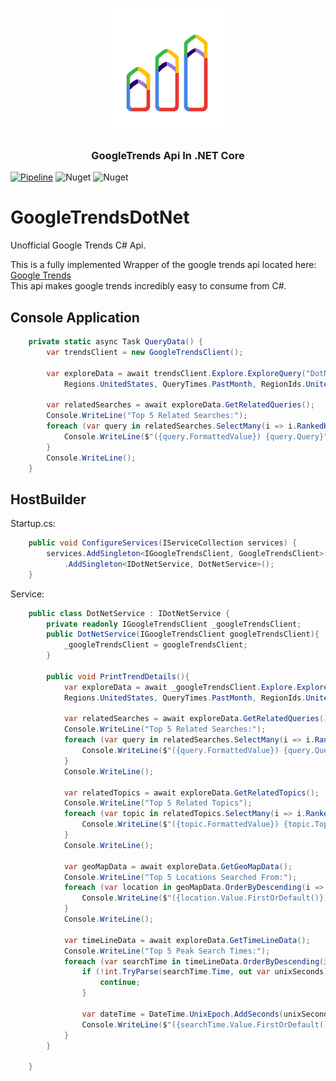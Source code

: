 <p align="center">
	<img src="https://raw.githubusercontent.com/PapyrusCompendium/GoogleTrendsDotNet/master/GoogleTrendsDotNet/images/GoogleTrendsDotNet.png"/>
	<h3 align="center">GoogleTrends Api In .NET Core</h3>
</p>

[![Pipeline](https://github.com/PapyrusCompendium/GoogleTrendsDotNet/actions/workflows/main.yml/badge.svg?branch=master&event=status)](https://github.com/PapyrusCompendium/GoogleTrendsDotNet/actions/workflows/main.yml)
![Nuget](https://img.shields.io/nuget/v/GoogleTrendsDotNet)
![Nuget](https://img.shields.io/nuget/dt/GoogleTrendsDotNet)

# GoogleTrendsDotNet

Unofficial Google Trends C# Api.

This is a fully implemented Wrapper of the google trends api located here: <a href="https://trends.google.com/trends/">Google Trends</a>  
This api makes google trends incredibly easy to consume from C#.

## Console Application

```cs
    private static async Task QueryData() {
        var trendsClient = new GoogleTrendsClient();

        var exploreData = await trendsClient.Explore.ExploreQuery("DotNet", SearchType.WebSearch,
            Regions.UnitedStates, QueryTimes.PastMonth, RegionIds.UnitedStates);

        var relatedSearches = await exploreData.GetRelatedQueries();
        Console.WriteLine("Top 5 Related Searches:");
        foreach (var query in relatedSearches.SelectMany(i => i.RankedKeywords).OrderByDescending(i => i.Value).Take(5)) {
            Console.WriteLine($"({query.FormattedValue}) {query.Query}");
        }
        Console.WriteLine();
    }
```

## HostBuilder

Startup.cs:

```cs
    public void ConfigureServices(IServiceCollection services) {
        services.AddSingleton<IGoogleTrendsClient, GoogleTrendsClient>()
            .AddSingleton<IDotNetService, DotNetService>();
    }
```

Service:

```cs
    public class DotNetService : IDotNetService {
        private readonly IGoogleTrendsClient _googleTrendsClient;
        public DotNetService(IGoogleTrendsClient googleTrendsClient){
            _googleTrendsClient = googleTrendsClient;
        }

        public void PrintTrendDetails(){
            var exploreData = await _googleTrendsClient.Explore.ExploreQuery("DotNet", SearchType.WebSearch,
            Regions.UnitedStates, QueryTimes.PastMonth, RegionIds.UnitedStates);

            var relatedSearches = await exploreData.GetRelatedQueries();
            Console.WriteLine("Top 5 Related Searches:");
            foreach (var query in relatedSearches.SelectMany(i => i.RankedKeywords).OrderByDescending(i => i.Value).Take(5)) {
                Console.WriteLine($"({query.FormattedValue}) {query.Query}");
            }
            Console.WriteLine();

            var relatedTopics = await exploreData.GetRelatedTopics();
            Console.WriteLine("Top 5 Related Topics");
            foreach (var topic in relatedTopics.SelectMany(i => i.RankedKeywords).OrderByDescending(i => i.Value).Take(5)) {
                Console.WriteLine($"({topic.FormattedValue}) {topic.Topic.Title}");
            }
            Console.WriteLine();

            var geoMapData = await exploreData.GetGeoMapData();
            Console.WriteLine("Top 5 Locations Searched From:");
            foreach (var location in geoMapData.OrderByDescending(i => i.Value.FirstOrDefault()).Take(5)) {
                Console.WriteLine($"({location.Value.FirstOrDefault()}) {location.GeoName}");
            }
            Console.WriteLine();

            var timeLineData = await exploreData.GetTimeLineData();
            Console.WriteLine("Top 5 Peak Search Times:");
            foreach (var searchTime in timeLineData.OrderByDescending(i => i.Value.FirstOrDefault()).Take(5)) {
                if (!int.TryParse(searchTime.Time, out var unixSeconds)) {
                    continue;
                }

                var dateTime = DateTime.UnixEpoch.AddSeconds(unixSeconds);
                Console.WriteLine($"({searchTime.Value.FirstOrDefault()}) {dateTime:yyyy-MMM-dd-HH-mm}");
            }
        }

    }
```
